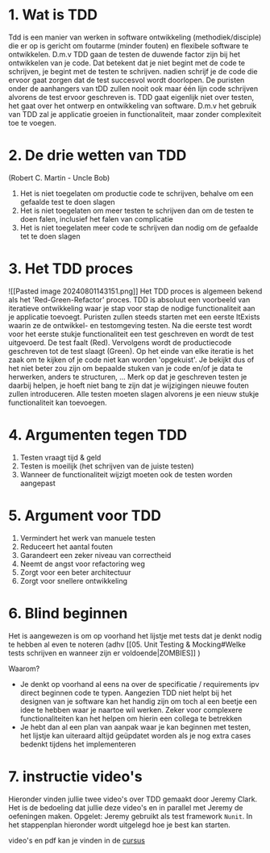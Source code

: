 # 1. Wat is TDD
Tdd is een manier van werken in software ontwikkeling (methodiek/disciple) die er op is gericht om foutarme (minder fouten) en flexibele software te ontwikkelen. D.m.v TDD gaan de testen de duwende factor zijn bij het ontwikkelen van je code. Dat betekent dat je niet begint met de code te schrijven, je begint met de testen te schrijven. nadien schrijf je de code die ervoor gaat zorgen dat de test succesvol wordt doorlopen. 
De puristen onder de aanhangers van tDD zullen nooit ook maar één lijn code schrijven alvorens de test ervoor geschreven is. TDD gaat eigenlijk niet over testen, het gaat over het ontwerp en ontwikkeling van software. D.m.v het gebruik van TDD zal je applicatie groeien in functionaliteit, maar zonder complexiteit toe te voegen.

# 2. De drie wetten van TDD
(Robert C. Martin - Uncle Bob)
1. Het is niet toegelaten om productie code te schrijven, behalve om een gefaalde test te doen slagen
2. Het is niet toegelaten om meer testen te schrijven dan om de testen te doen falen, inclusief het falen van complicatie
3. Het is niet toegelaten meer code te schrijven dan nodig om de gefaalde tet te doen slagen

# 3. Het TDD proces
![[Pasted image 20240801143151.png]]
Het TDD proces is algemeen bekend als het 'Red-Green-Refactor' proces. TDD is absoluut een voorbeeld van iteratieve ontwikkeling waar je stap voor stap de nodige functionaliteit aan je applicatie toevoegt. Puristen zullen steeds starten met een eerste ItExists waarin ze de ontwikkel- en testomgeving testen. Na die eerste test wordt voor het eerste stukje functionaliteit een test geschreven en wordt de test uitgevoerd. De test faalt (Red). Vervolgens wordt de productiecode geschreven tot de test slaagt (Green). Op het einde van elke iteratie is het zaak om te kijken of je code niet kan worden 'opgekuist'. Je bekijkt dus of het niet beter zou zijn om bepaalde stuken van je code en/of je data te herwerken, anders te structuren, ... Merk op dat je geschreven testen je daarbij helpen, je hoeft niet bang te zijn dat je wijzigingen nieuwe fouten zullen introduceren. Alle testen moeten slagen alvorens je een nieuw stukje functionaliteit kan toevoegen.

# 4. Argumenten tegen TDD
1. Testen vraagt tijd & geld
2. Testen is moeilijk (het schrijven van de juiste testen)
3. Wanneer de functionaliteit wijzigt moeten ook de testen worden aangepast

# 5. Argument voor TDD
1. Vermindert het werk van manuele testen
2. Reduceert het aantal fouten
3. Garandeert een zeker niveau van correctheid
4. Neemt de angst voor refactoring weg
5. Zorgt voor een beter architectuur
6. Zorgt voor snellere ontwikkeling

# 6. Blind beginnen
Het is aangewezen is om op voorhand het lijstje met tests dat je denkt nodig te hebben al even te noteren (adhv [[05. Unit Testing & Mocking#Welke tests schrijven en wanneer zijn er voldoende|ZOMBIES]] )

Waarom?
- Je denkt op voorhand al eens na over de specificatie / requirements ipv direct beginnen code te typen. Aangezien TDD niet helpt bij het designen van je software kan het handig zijn om toch al een beetje een idee te hebben waar je naartoe wil werken. Zeker voor complexere functionaliteiten kan het helpen om hierin een collega te betrekken
- Je hebt dan al een plan van aanpak waar je kan beginnen met testen, het lijstje kan uiteraard altijd geüpdatet worden als je nog extra cases bedenkt tijdens het implementeren

# 7. instructie video's
Hieronder vinden jullie twee video's over TDD gemaakt door Jeremy Clark. Het is de bedoeling dat jullie deze video's en in parallel met Jeremy de oefeningen maken.
Opgelet: Jeremy gebruikt als test framework `Nunit`. In het stappenplan hieronder wordt uitgelegd hoe je best kan starten.

video's en pdf kan je vinden in de [cursus](https://apwt.gitbook.io/g-pro-software-testing/les-7-test-driven-development#id-7.-instructievideos)
